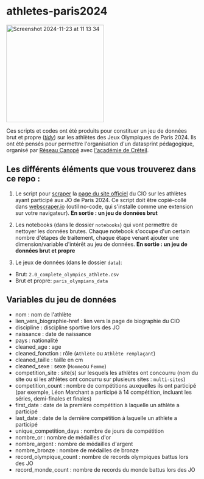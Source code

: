 # athletes-paris2024

<img width="256" alt="Screenshot 2024-11-23 at 11 13 34" src="https://github.com/user-attachments/assets/017ba419-8e93-49c5-ba62-d076d540ea53">


Ces scripts et codes ont été produits pour constituer un jeu de données brut et propre ([_tidy_](https://blog.avanci.fr/tidy-data-le-concept-de-donnees-propres)) sur les athlètes des Jeux Olympiques de Paris 2024. Ils ont été pensés pour permettre l'organisation d'un datasprint pédagogique, organisé par [Réseau Canopé](https://www.reseau-canope.fr/) avec [l'académie de Créteil](https://www.linkedin.com/company/academie-de-creteil/). 

## Les différents éléments que vous trouverez dans ce repo : 

1. Le script pour [scraper](https://fr.wikipedia.org/wiki/Web_scraping) la [page du site officiel](https://olympics.com/fr/paris-2024/athletes) du CIO sur les athlètes ayant participé aux JO de Paris 2024. Ce script doit être copié-collé dans [webscraper.io]() (outil no-code, qui s'installe comme une extension sur votre navigateur).
**En sortie : un jeu de données brut**

2. Les notebooks (dans le dossier `notebooks`) qui vont permettre de nettoyer les données brutes. Chaque notebook s'occupe d'un certain nombre d'étapes de traitement, chaque étape venant ajouter une dimension/variable d'intérêt au jeu de données. **En sortie : un jeu de données brut et propre**

3. Le jeux de données (dans le dossier `data`):
* Brut: `2.0_complete_olympics_athlete.csv`
* Brut et propre: `paris_olympians_data`

   
## Variables du jeu de données 

* nom : nom de l'athlète
* lien_vers_biographie-href : lien vers la page de biographie du CIO
* discipline : discipline sportive lors des JO
* naissance : date de naissance
* pays : nationalité
* cleaned_age : age
* cleaned_fonction : rôle (`Athlète` ou `Athlète remplaçant`)
* cleaned_taille : taille en cm
* cleaned_sexe : sexe (`Homme`ou `Femme`)
* competition_site : site(s) sur lesquels les athlètes ont concourru (nom du site ou si les athlètes ont concurru sur plusieurs sites : `multi-sites`)
* competition_count : nombre de compétitions auxquelles ils ont participé (par exemple, Léon Marchant a participé à 14 compétition, incluant les séries, demi-finales et finales)
* first_date : date de la première compétition à laquelle un athlète a participé
* last_date : date de la dernière compétition à laquelle un athlète a participé
* unique_competition_days : nombre de jours de compétition
* nombre_or : nombre de médailles d'or
* nombre_argent : nombre de médailles d'argent
* nombre_bronze : nombre de médailles de bronze
* record_olympique_count : nombre de records olympiques battus lors des JO
* record_monde_count : nombre de records du monde battus lors des JO

